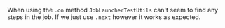 When using the `.on` method `JobLauncherTestUtils` can't seem to find any steps in the job. If we just use `.next` however it works as expected.
